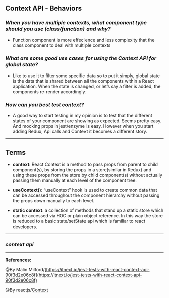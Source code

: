 ## **Context API - Behaviors**


### ***When you have multiple contexts, what component type should you use (class/function) and why?***

- Function component is more effecience and less complexity that the class component to deal with multiple contexts

### ***What are some good use cases for using the Context API for global state?***

- Like to use it to filter some specific data so to put it simply, global state is the data that is shared between all the components within a React application. When the state is changed, or let’s say a filter is added, the components re-render accordingly. 

### ***How can you best test context?***

- A good way to start testing in my opinion is to test that the different states of your component are showing as expected. Seems pretty easy. And mocking props in jest/enzyme is easy. However when you start adding Redux, Api calls and Context it becomes a different story.



-----------------------------------------------


## **Terms**

- **context**: React Context is a method to pass props from parent to child component(s), by storing the props in a store(similar in Redux) and using these props from the store by child component(s) without actually passing them manually at each level of the component tree.

- **useContext()**: “useContext” hook is used to create common data that can be accessed throughout the component hierarchy without passing the props down manually to each level.

- **static context**: a collection of methods that stand up a static store which can be accessed via HOC or plain object reference. In this way the store is reduced to a basic state/setState api which is familiar to react developers.

-----------------------------------------------

### ***context api***


-------------------------------------------------------------



**References:**

@By Malin Milford/[https://itnext.io/jest-tests-with-react-context-api-90f3d2e06c8f](https://itnext.io/jest-tests-with-react-context-api-90f3d2e06c8f) 

@By reactjs/[Context](https://reactjs.org/docs/context.html)
